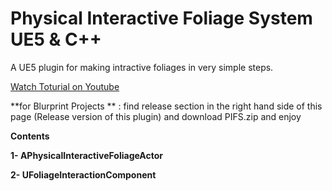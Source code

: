 # Physical Interactive Foliage System UE5 & C++
A UE5 plugin for making intractive foliages in very simple steps.

<a href="https://youtu.be/YwAVfudgbCY">Watch Toturial on Youtube<a/>

**for Blurprint Projects ** : find  release section in the right hand side of this page (Release version of this plugin) and download PIFS.zip and enjoy 

**Contents**

**1- APhysicalInteractiveFoliageActor** 

**2- UFoliageInteractionComponent**
